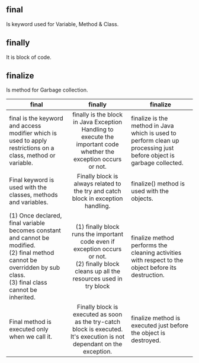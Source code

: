 

## final
Is keyword used for Variable, Method & Class.

## finally
It is block of code.

## finalize
Is method for Garbage collection.


| final | finally | finalize |
|-------|:-------:|----------|
| 	final is the keyword and access modifier which is used to apply restrictions on a class, method or variable. | finally is the block in Java Exception Handling to execute the important code whether the exception occurs or not. | finalize is the method in Java which is used to perform clean up processing just before object is garbage collected. |
| Final keyword is used with the classes, methods and variables. | Finally block is always related to the try and catch block in exception handling. |finalize() method is used with the objects.  |
| (1) Once declared, final variable becomes constant and cannot be modified. </br>(2) final method cannot be overridden by sub class. </br>(3) final class cannot be inherited. | (1) finally block runs the important code even if exception occurs or not.</br>(2) finally block cleans up all the resources used in try block |finalize method performs the cleaning activities with respect to the object before its destruction.  |
| 	Final method is executed only when we call it. |Finally block is executed as soon as the try-catch block is executed. </br>It's execution is not dependant on the exception.  | finalize method is executed just before the object is destroyed. |
